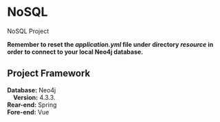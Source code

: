 # NoSQL
NoSQL Project      
     
**Remember to reset the *application.yml* file under directory *resource* in order to connect to your local Neo4j database.**     
      
## Project Framework     
**Database:** Neo4j  
&emsp;**Version:** 4.3.3.   
**Rear-end:** Spring  
**Fore-end:** Vue   
